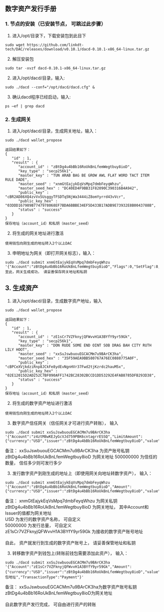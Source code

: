 ## 数字资产发行手册

### 1.	 节点的安装（已安装节点， 可跳过此步骤）
1) 进入/opt/目录下，下载安装包到此目下
```
sudo wget https://github.com/linkdt-tech/DAC/releases/download/v0.10.1/dacd-0.10.1-x86_64-linux.tar.gz
```
2) 解压安装包
```
sudo tar -xvzf dacd-0.10.1-x86_64-linux.tar.gz
```
2)	进入/opt/dacd/目录，输入:
```
sudo ./dacd --conf="/opt/dacd/dacd.cfg" &
```
3) 确认dacd程序已经启动，输入:
```
ps –ef | grep dacd
```

### 2.	生成网关

1)	进入/opt/dacd/目录，生成网关地址，输入：
```
sudo ./dacd wallet_propose
```
```
返回结果如下：
{
   "id" : 1,
   "result" : {
      "account_id" : "zBtDg4u4bBb16RoUkBnLfemWegtbuy8ioD",
      "key_type" : "secp256k1",
      "master_key" : "TUN ARAB BAG BE GROW AWL FLAT WORD TACT ITEM RULE DADE",
      "master_seed" : "xnmGtEajykEqVsMpq7dmbFeyqWhzu",
      "master_seed_hex" : "DC40ED4F9BB31F82090C390316B4A942",
      "public_key" : "cBR2AD86XQ4zvVx5UsggyTFSDTq5NjWa3444iZ8omYyrrd43vVcr",
      "public_key_hex" : "03DDD167989B7747978068EF7BDA6BBBE34EF5D433B17ADB9E73932E8B0043788B",
      "status" : "success"
   }
}
保存地址（account_id）和私钥（master_seed）
```

2)	将生成的网关地址进行激活
```
使用钱包向刚生成的地址转入2个以上DAC
```
3)	申明地址为网关（即打开网关标志），输入：
```
sudo ./dacd submit xnmGtEajykEqVsMpq7dmbFeyqWhzu '{"Account":"zBtDg4u4bBb16RoUkBnLfemWegtbuy8ioD","Flags":0,"SetFlag":8,"TransactionType":"AccountSet"}'
至此，网关生成成功， 请妥善保存网关地址和私钥
```

## 3.	生成资产
1)	进入/opt/dacd/目录，生成数字资产地址，输入
```
sudo ./dacd wallet_propose
```
```
返回结果如下：
{
   "id" : 1,
   "result" : {
      "account_id" : "zE1sCr7VZFknyjQFWvvH1A3BYfY9yr59Gk",
      "key_type" : "secp256k1",
      "master_key" : "DON RUDE SOME END OINT SOB DRAG BAH CITY RUTH LILY HOOT",
      "master_seed" : "xxSuJswbuouEGCACMm7u9BArCK3ha",
      "master_seed_hex" : "35F59AEA9BB580767A76EC0888775A0F",
      "public_key" : "cBPCeXVjkdziRnp8JCkFe8ydEvNgnHVr37Fwd2tjKzrdc2hauM5x",
      "public_key_hex" : "02E12015D2AD252C7BF090AFF1742BC28302BCCD1DD53292E4FAB8785DFB293D38",
      "status" : "success"
   }
}
保存地址（account_id）和私钥（master_seed）
```

2)	将生成的数字资产地址进行激活
```
使用钱包向刚生成的地址转入2个以上DAC
```

3) 数字资产信任网关（信任网关才可进行资产转账）， 输入
```
sudo ./dacd submit xxSuJswbuouEGCACMm7u9BArCK3ha '{"Account":"z4ztM8wKEJyGcVJd759PBK6cntagrrESSQ","LimitAmount":{"currency":"USD","issuer":"zBtDg4u4bBb16RoUkBnLfemWegtbuy8ioD","value":"500000000"},"TransactionType":"TrustSet"}'
```
备注：
xxSuJswbuouEGCACMm7u9BArCK3ha 为资产账号私钥
zBtDg4u4bBb16RoUkBnLfemWegtbuy8ioD 为网关地址
500000000 为信任的数量， 信任多少则可发行多少

3) 发行数字资产到刚生成的地址上（即使用网关向地址转数字资产）， 输入：
```
sudo ./dacd submit xnmGtEajykEqVsMpq7dmbFeyqWhzu '{"Account":"zBtDg4u4bBb16RoUkBnLfemWegtbuy8ioD","Amount":{"currency":"USD","issuer":"zBtDg4u4bBb16RoUkBnLfemWegtbuy8ioD","value":"500000000"},"Destination":"zE1sCr7VZFknyjQFWvvH1A3BYfY9yr59Gk","TransactionType":"Payment"}'
```
备注：
xnmGtEajykEqVsMpq7dmbFeyqWhzu 为网关私钥<br>
zBtDg4u4bBb16RoUkBnLfemWegtbuy8ioD 为网关地址， 其中Account和Issuer的值都为网关地址<br>
USD 为发行的数字资产名称， 可自定义<br>
50000000 为发行总量， 可自定义<br>
zE1sCr7VZFknyjQFWvvH1A3BYfY9yr59Gk 为接收的数字资产账号地址<br>
<br>
自此， 资产就发行到生成的数字资产账号上， 请妥善保管地址和私钥

3) 转移数字资产到钱包上(转账前钱包需要添加此资产）， 输入：
```
sudo ./dacd submit xxSuJswbuouEGCACMm7u9BArCK3ha '{"Account":"zE1sCr7VZFknyjQFWvvH1A3BYfY9yr59Gk","Amount":{"currency":"USD","issuer":"zBtDg4u4bBb16RoUkBnLfemWegtbuy8ioD","value":"500000000"},"Destination":"钱包地址","TransactionType":"Payment"}'
```
备注：
xxSuJswbuouEGCACMm7u9BArCK3ha为数字资产账号私钥<br>
zBtDg4u4bBb16RoUkBnLfemWegtbuy8ioD为网关地址<br>
<br>
自此数字资产发行完成， 可自由进行资产的转账
